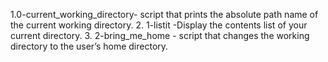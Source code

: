 1.0-current_working_directory- script that prints the absolute path name of the current working directory.
2. 1-listit -Display the contents list of your current directory.
3. 2-bring_me_home - script that changes the working directory to the user’s home directory.
